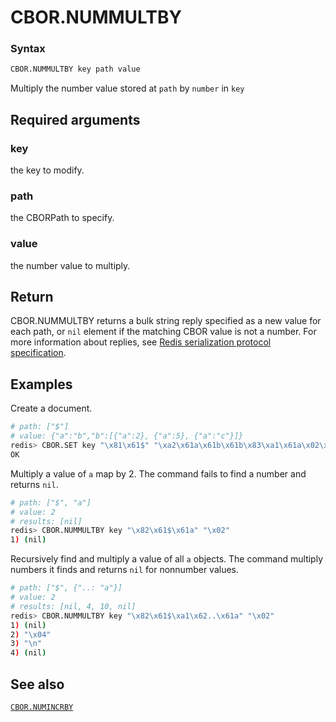 # CBOR.NUMMULTBY

### Syntax
```bash
CBOR.NUMMULTBY key path value
```

Multiply the number value stored at `path` by `number` in `key`

## Required arguments

### key
the key to modify.

### path
the CBORPath to specify.

### value
the number value to multiply. 

## Return

CBOR.NUMMULTBY returns a bulk string reply specified as a  new value for each path, or `nil` element if the matching CBOR value is not a number.
For more information about replies, see [Redis serialization protocol specification](/docs/reference/protocol-spec).

## Examples

Create a document.
```bash
# path: ["$"]
# value: {"a":"b","b":[{"a":2}, {"a":5}, {"a":"c"}]}
redis> CBOR.SET key "\x81\x61$" "\xa2\x61a\x61b\x61b\x83\xa1\x61a\x02\xa1\x61a\x05\xa1\x61a\x61c"
OK
```

Multiply a value of `a` map by 2. The command fails to find a number and returns `nil`.
```bash
# path: ["$", "a"]
# value: 2
# results: [nil]
redis> CBOR.NUMMULTBY key "\x82\x61$\x61a" "\x02"
1) (nil)
```

Recursively find and multiply a value of all `a` objects. The command multiply numbers it finds and returns `nil` for nonnumber values.
```bash
# path: ["$", {"..: "a"}]
# value: 2
# results: [nil, 4, 10, nil]
redis> CBOR.NUMMULTBY key "\x82\x61$\xa1\x62..\x61a" "\x02"
1) (nil)
2) "\x04"
3) "\n"
4) (nil)
```

## See also

[`CBOR.NUMINCRBY`](cbor.numincrby.md)
